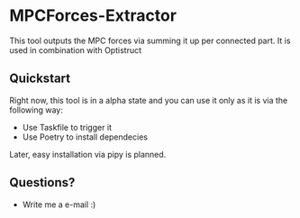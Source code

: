 # MPCForces-Extractor

This tool outputs the MPC forces via summing it up per connected part. It is used in combination with Optistruct

## Quickstart

Right now, this tool is in a alpha state and you can use it only as it is via the following way:
- Use Taskfile to trigger it
- Use Poetry to install dependecies

Later, easy installation via pipy is planned.

## Questions?

- Write me a e-mail :)
  
